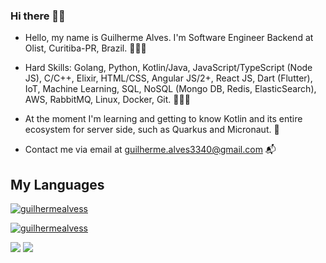 ### Hi there 👋🏽️

<!--
**guilhermealvess/guilhermealvess** is a ✨ _special_ ✨ repository because its `README.md` (this file) appears on your GitHub profile.

Here are some ideas to get you started:

- 🔭 I’m currently working on ...
- 🌱 I’m currently learning ...
- 👯 I’m looking to collaborate on ...
- 🤔 I’m looking for help with ...
- 💬 Ask me about ...
- 📫 How to reach me: ...
- 😄 Pronouns: ...
- ⚡ Fun fact: ...
-->

- Hello, my name is Guilherme Alves. I'm Software Engineer Backend at Olist, Curitiba-PR, Brazil. 👨🏽‍💼️

* Hard Skills: Golang, Python, Kotlin/Java, JavaScript/TypeScript (Node JS), C/C++, Elixir, HTML/CSS, Angular JS/2+, React JS, Dart (Flutter), IoT, Machine Learning, SQL, NoSQL (Mongo DB, Redis, ElasticSearch), AWS, RabbitMQ, Linux, Docker, Git. 👨🏽‍💻️

- At the moment I'm learning and getting to know Kotlin and its entire ecosystem for server side, such as Quarkus and Micronaut. 👾️

- Contact me via email at guilherme.alves3340@gmail.com 📬️

## My Languages
[![guilhermealvess](https://github-readme-stats.vercel.app/api?username=guilhermealvess&theme=dark)](https://github.com/guilhermealvess/)

[![guilhermealvess](https://github-readme-stats.vercel.app/api/top-langs/?username=guilhermealvess&hide=html&layout=compact&theme=dark)](https://github.com/guilhermealvess/)

<p align="left">

  <a href="https://www.linkedin.com/in/guilherme-alves-319796169/" alt="Linkedin">
  <img src="https://img.shields.io/badge/-Linkedin-0e76a8?style=flat-square&logo=Linkedin&logoColor=white&link=https://www.linkedin.com/in/guilherme-alves-319796169/" /></a>

  <a href="https://www.instagram.com/guilhermealves_br/" alt="Instagram">
  <img src="https://img.shields.io/badge/-Instagram-DF0174?style=flat-square&labelColor=DF0174&logo=instagram&logoColor=white&link=https://www.instagram.com/guilhermealves_br/"/></a>
</p> 
